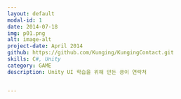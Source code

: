 ```yaml
---
layout: default
modal-id: 1
date: 2014-07-18
img: p01.png
alt: image-alt
project-date: April 2014
github: https://github.com/Kunging/KungingContact.git
skills: C#, Unity
category: GAME
description: Unity UI 학습을 위해 만든 킁이 연락처


---
```

